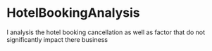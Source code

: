 # HotelBookingAnalysis
I analysis the hotel booking cancellation as well as factor  that  do not significantly impact there business
